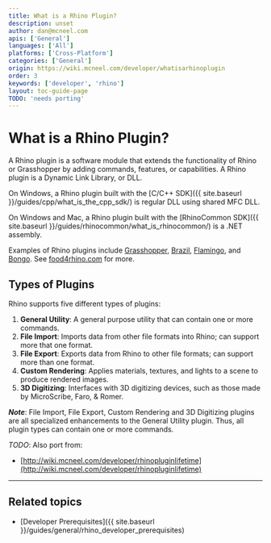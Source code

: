 ```yaml
---
title: What is a Rhino Plugin?
description: unset
author: dan@mcneel.com
apis: ['General']
languages: ['All']
platforms: ['Cross-Platform']
categories: ['General']
origin: https://wiki.mcneel.com/developer/whatisarhinoplugin
order: 3
keywords: ['developer', 'rhino']
layout: toc-guide-page
TODO: 'needs porting'
---
```



# What is a Rhino Plugin?

A Rhino plugin is a software module that extends the functionality of Rhino or Grasshopper by adding commands, features, or capabilities.  A Rhino plugin is a Dynamic Link Library, or DLL.

On Windows, a Rhino plugin built with the [C/C++ SDK]({{ site.baseurl }}/guides/cpp/what_is_the_cpp_sdk/) is regular DLL using shared MFC DLL.

On Windows and Mac, a Rhino plugin built with the [RhinoCommon SDK]({{ site.baseurl }}/guides/rhinocommon/what_is_rhinocommon/) is a .NET assembly.

Examples of Rhino plugins include [Grasshopper](http://www.grasshopper3d.com), [Brazil](http://brazil.rhino3d.com/), [Flamingo](http://nxt.flamingo3d.com/), and [Bongo](http://bongo.rhino3d.com/).  See [food4rhino.com](http://www.food4rhino.com/) for more.


## Types of Plugins

Rhino supports five different types of plugins:

1. **General Utility**: A general purpose utility that can contain one or more commands.
1. **File Import**: Imports data from other file formats into Rhino; can support more that one format.
1. **File Export**: Exports data from Rhino to other file formats; can support more than one format.
1. **Custom Rendering**: Applies materials, textures, and lights to a scene to produce rendered images.
1. **3D Digitizing**: Interfaces with 3D digitizing devices, such as those made by MicroScribe, Faro, & Romer.

***Note***: File Import, File Export, Custom Rendering and 3D Digitizing plugins are all specialized enhancements to the General Utility plugin.  Thus, all plugin types can contain one or more commands.


*TODO*: Also port from:

- [http://wiki.mcneel.com/developer/rhinopluginlifetime](http://wiki.mcneel.com/developer/rhinopluginlifetime)

---

## Related topics

- [Developer Prerequisites]({{ site.baseurl }}/guides/general/rhino_developer_prerequisites)
